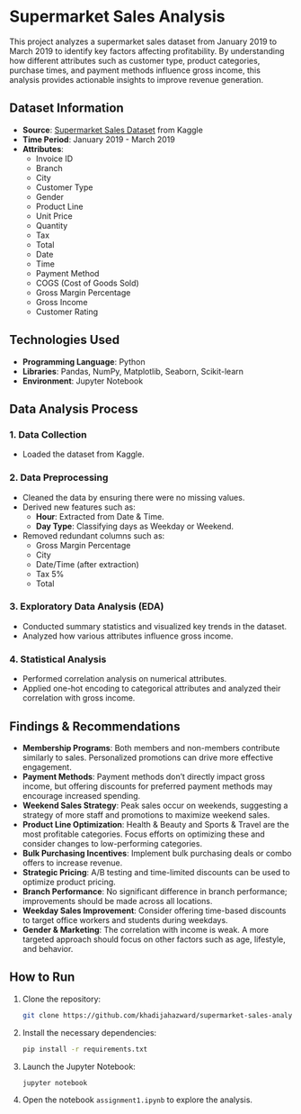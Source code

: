 # Supermarket Sales Analysis

This project analyzes a supermarket sales dataset from January 2019 to March 2019 to identify key factors affecting profitability. By understanding how different attributes such as customer type, product categories, purchase times, and payment methods influence gross income, this analysis provides actionable insights to improve revenue generation.

## Dataset Information

- **Source**: [Supermarket Sales Dataset](https://www.kaggle.com/datasets/aungpyaeap/supermarket-sales/data) from Kaggle
- **Time Period**: January 2019 - March 2019
- **Attributes**:
  - Invoice ID
  - Branch
  - City
  - Customer Type
  - Gender
  - Product Line
  - Unit Price
  - Quantity
  - Tax
  - Total
  - Date
  - Time
  - Payment Method
  - COGS (Cost of Goods Sold)
  - Gross Margin Percentage
  - Gross Income
  - Customer Rating

## Technologies Used

- **Programming Language**: Python
- **Libraries**: Pandas, NumPy, Matplotlib, Seaborn, Scikit-learn
- **Environment**: Jupyter Notebook

## Data Analysis Process

### 1. Data Collection
- Loaded the dataset from Kaggle.

### 2. Data Preprocessing
- Cleaned the data by ensuring there were no missing values.
- Derived new features such as:
  - **Hour**: Extracted from Date & Time.
  - **Day Type**: Classifying days as Weekday or Weekend.
- Removed redundant columns such as:
  - Gross Margin Percentage
  - City
  - Date/Time (after extraction)
  - Tax 5%
  - Total

### 3. Exploratory Data Analysis (EDA)
- Conducted summary statistics and visualized key trends in the dataset.
- Analyzed how various attributes influence gross income.

### 4. Statistical Analysis
- Performed correlation analysis on numerical attributes.
- Applied one-hot encoding to categorical attributes and analyzed their correlation with gross income.

## Findings & Recommendations

- **Membership Programs**: Both members and non-members contribute similarly to sales. Personalized promotions can drive more effective engagement.
- **Payment Methods**: Payment methods don’t directly impact gross income, but offering discounts for preferred payment methods may encourage increased spending.
- **Weekend Sales Strategy**: Peak sales occur on weekends, suggesting a strategy of more staff and promotions to maximize weekend sales.
- **Product Line Optimization**: Health & Beauty and Sports & Travel are the most profitable categories. Focus efforts on optimizing these and consider changes to low-performing categories.
- **Bulk Purchasing Incentives**: Implement bulk purchasing deals or combo offers to increase revenue.
- **Strategic Pricing**: A/B testing and time-limited discounts can be used to optimize product pricing.
- **Branch Performance**: No significant difference in branch performance; improvements should be made across all locations.
- **Weekday Sales Improvement**: Consider offering time-based discounts to target office workers and students during weekdays.
- **Gender & Marketing**: The correlation with income is weak. A more targeted approach should focus on other factors such as age, lifestyle, and behavior.

## How to Run

1. Clone the repository:

    ```bash
    git clone https://github.com/khadijahazward/supermarket-sales-analysis.git
    ```

2. Install the necessary dependencies:

    ```bash
    pip install -r requirements.txt
    ```

3. Launch the Jupyter Notebook:

    ```bash
    jupyter notebook
    ```

4. Open the notebook `assignment1.ipynb` to explore the analysis.